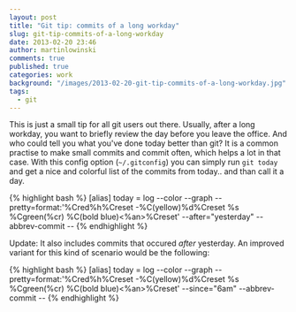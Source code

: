 ```yaml
---
layout: post
title: "Git tip: commits of a long workday"
slug: git-tip-commits-of-a-long-workday
date: 2013-02-20 23:46
author: martinlowinski
comments: true
published: true
categories: work
background: "/images/2013-02-20-git-tip-commits-of-a-long-workday.jpg"
tags:
  - git
---
```



This is just a small tip for all git users out there. Usually, after a long workday, you want to briefly review the day before you leave the office. And who could tell you what you've done today better than git? It is a common practise to make small commits and commit often, which helps a lot in that case. With this config option (`~/.gitconfig`) you can simply run `git today` and get a nice and colorful list of the commits from today.. and than call it a day.

{% highlight bash %}
[alias]
  today = log --color --graph --pretty=format:'%Cred%h%Creset -%C(yellow)%d%Creset %s %Cgreen(%cr) %C(bold blue)<%an>%Creset' --after="yesterday" --abbrev-commit --
{% endhighlight %}

Update: It also includes commits that occured _after_ yesterday. An improved variant for this kind of scenario would be the following:

{% highlight bash %}
[alias]
  today = log --color --graph --pretty=format:'%Cred%h%Creset -%C(yellow)%d%Creset %s %Cgreen(%cr) %C(bold blue)<%an>%Creset' --since="6am" --abbrev-commit --
{% endhighlight %}
